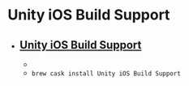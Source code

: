 # Unity iOS Build Support
- [Unity iOS Build Support](https://unity3d.com/unity/)
  - 
  - 
  - `brew cask install Unity iOS Build Support`
